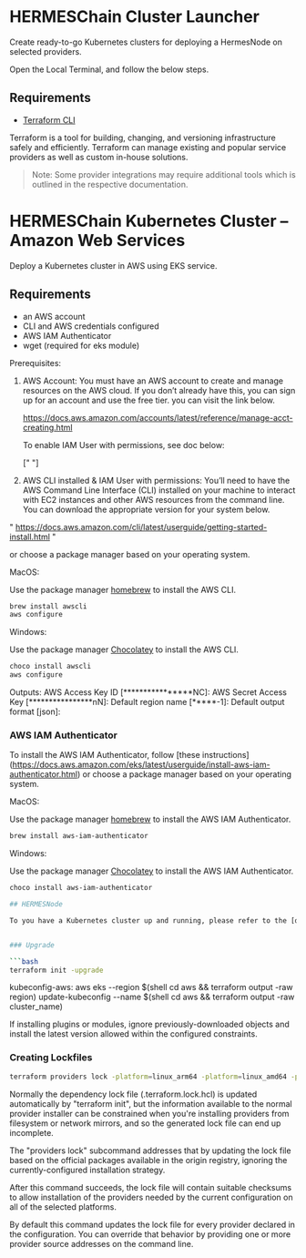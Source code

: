 # HERMESChain Cluster Launcher

Create ready-to-go Kubernetes clusters for deploying a HermesNode on selected providers.

Open the Local Terminal, and follow the below steps.

## Requirements

* [Terraform CLI](https://learn.hashicorp.com/tutorials/terraform/install-cli)

Terraform is a tool for building, changing, and versioning infrastructure safely and efficiently. Terraform can manage existing and popular service providers as well as custom in-house solutions.

> Note: Some provider integrations may require additional tools which is outlined in the respective documentation.



# HERMESChain Kubernetes Cluster – Amazon Web Services

Deploy a Kubernetes cluster in AWS using EKS service.

## Requirements

* an AWS account
* CLI and AWS credentials configured
* AWS IAM Authenticator
* wget (required for eks module)

Prerequisites:

1. AWS Account: You must have an AWS account to create and manage resources on the AWS cloud. If you don’t already have this, you can sign up for an account and use the free tier. you can visit the link below. 
   
   https://docs.aws.amazon.com/accounts/latest/reference/manage-acct-creating.html

   To enable IAM User with permissions, see doc below:

   ["    "]

2. AWS CLI installed & IAM User with permissions: 
  You’ll need to have the AWS Command Line Interface (CLI) installed on your machine to interact with EC2 instances and other AWS resources from the command line. You can download the appropriate version for your system below. 
  
  " https://docs.aws.amazon.com/cli/latest/userguide/getting-started-install.html "


 or choose a package manager based on your operating system.

MacOS:

Use the package manager [homebrew](https://formulae.brew.sh/) to install the AWS CLI.

```bash
brew install awscli
aws configure
```

Windows:

Use the package manager [Chocolatey](https://chocolatey.org/) to install the AWS CLI.

```bash
choco install awscli
aws configure
```

   Outputs: AWS Access Key ID [****************NC]: 
            AWS Secret Access Key [****************nN]: 
            Default region name [*****-1]: 
            Default output format [json]: 

### AWS IAM Authenticator

To install the AWS IAM Authenticator, follow [these instructions]
  (https://docs.aws.amazon.com/eks/latest/userguide/install-aws-iam-authenticator.html)
  or choose a package manager based on your operating system.

MacOS:

Use the package manager [homebrew](https://formulae.brew.sh/) to install the AWS IAM Authenticator.

```bash
brew install aws-iam-authenticator
```

Windows:

Use the package manager [Chocolatey](https://chocolatey.org/) to install the AWS IAM Authenticator.

```bash
choco install aws-iam-authenticator

## HERMESNode

To you have a Kubernetes cluster up and running, please refer to the [documentation here](https://gitlab.com/dojimanetwork/dojima-cluster-launcher) to get started with your HermesNode.


### Upgrade

```bash
terraform init -upgrade
```

kubeconfig-aws:
aws eks --region $(shell cd aws && terraform output -raw region) update-kubeconfig --name $(shell cd aws && terraform output -raw cluster_name)

If installing plugins or modules, ignore previously-downloaded objects and install the latest version allowed within the configured constraints.

### Creating Lockfiles

```bash
terraform providers lock -platform=linux_arm64 -platform=linux_amd64 -platform=darwin_amd64 -platform=windows_amd64
```

Normally the dependency lock file (.terraform.lock.hcl) is updated automatically by "terraform init", but the information available to the normal provider installer can be constrained when you're installing providers from filesystem or network mirrors, and so the generated lock file can end up incomplete.

The "providers lock" subcommand addresses that by updating the lock file based on the official packages available in the origin registry, ignoring the currently-configured installation strategy.

After this command succeeds, the lock file will contain suitable checksums to allow installation of the providers needed by the current configuration on all of the selected platforms.

By default this command updates the lock file for every provider declared in the configuration. You can override that behavior by providing one or more provider source addresses on the command line.
